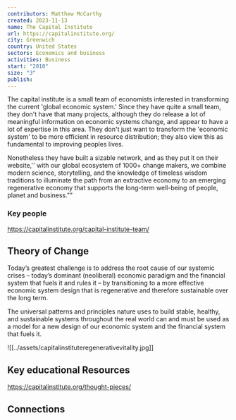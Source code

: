 ```yaml
---
contributors: Matthew McCarthy
created: 2023-11-13
name: The Capital Institute
url: https://capitalinstitute.org/
city: Greenwich
country: United States
sectors: Economics and business
activities: Business
start: "2010"
size: "3"
publish:
---
```



The capital institute is a small team of economists interested in transforming the current 'global economic system.' Since they have quite a small team, they don't have that many projects, although they do release a lot of meaningful information on economic systems change, and appear to have a lot of expertise in this area. They don't just want to transform the 'economic system' to be more efficient in resource distribution; they also view this as fundamental to improving peoples lives. 

Nonetheless they have built a sizable network, and as they put it on their website,'' with our global ecosystem of 1000+ change makers, we combine modern science, storytelling, and the knowledge of timeless wisdom traditions to illuminate the path from an extractive economy to an emerging regenerative economy that supports the long-term well-being of people, planet and business.""

### Key people 

 https://capitalinstitute.org/capital-institute-team/

## Theory of Change 

Today’s greatest challenge is to address the root cause of our systemic crises – today’s dominant (neoliberal) economic paradigm and the financial system that fuels it and rules it – by transitioning to a more effective economic system design that is regenerative and therefore sustainable over the long term.

The universal patterns and principles nature uses to build stable, healthy, and sustainable systems throughout the real world can and must be used as a model for a new design of our economic system and the financial system that fuels it.

![[../assets/capitalinstituteregenerativevitality.jpg]]
## Key educational Resources 

https://capitalinstitute.org/thought-pieces/

## Connections 
